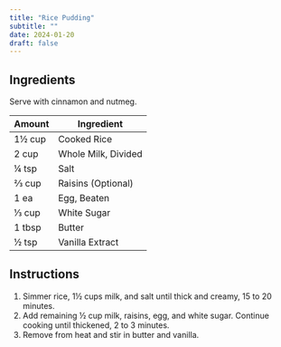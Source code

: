 ```yaml
---
title: "Rice Pudding"
subtitle: ""
date: 2024-01-20
draft: false
---
```


## Ingredients

Serve with cinnamon and nutmeg.

| Amount | Ingredient          |
| ------ | ------------------- |
| 1½ cup | Cooked Rice         |
| 2 cup  | Whole Milk, Divided |
| ¼ tsp  | Salt                |
| ⅔ cup  | Raisins (Optional)  |
| 1 ea   | Egg, Beaten         |
| ⅓ cup  | White Sugar         |
| 1 tbsp | Butter              |
| ½ tsp  | Vanilla Extract     |

## Instructions

1. Simmer rice, 1½ cups milk, and salt until thick and creamy, 15 to 20 minutes.
2. Add remaining ½ cup milk, raisins, egg, and white sugar. Continue cooking until thickened, 2 to 3 minutes.
3. Remove from heat and stir in butter and vanilla.